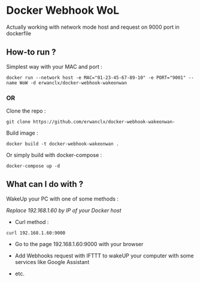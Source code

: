 # Docker Webhook WoL

Actually working with network mode host and request on 9000 port in dockerfile

## How-to run ?
Simplest way with your MAC and port :
```
docker run --network host -e MAC="01-23-45-67-89-10" -e PORT="9001" --name WoW -d erwanclx/docker-webhook-wakeonwan
```

### OR

Clone the repo :
```
git clone https://github.com/erwanclx/docker-webhook-wakeonwan-
```

Build image :
```
docker build -t docker-webhook-wakeonwan .
```
Or simply build with docker-compose :

```
docker-compose up -d
```

## What can I do with ?

WakeUp your PC with one of some methods :

*Replace 192.168.1.60 by IP of your Docker host*

- Curl method :
```
curl 192.168.1.60:9000
```

- Go to the page 192.168.1.60:9000 with your browser

- Add Webhooks request with IFTTT to wakeUP your computer with some services like Google Assistant

- etc.

